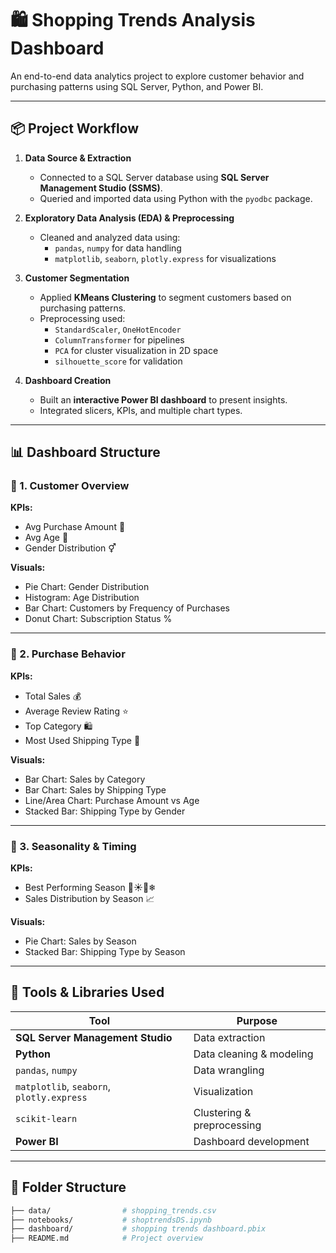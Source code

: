 # 🛍️ Shopping Trends Analysis Dashboard

An end-to-end data analytics project to explore customer behavior and purchasing patterns using SQL Server, Python, and Power BI.

---

## 📦 Project Workflow

1. **Data Source & Extraction**
   - Connected to a SQL Server database using **SQL Server Management Studio (SSMS)**.
   - Queried and imported data using Python with the `pyodbc` package.

2. **Exploratory Data Analysis (EDA) & Preprocessing**
   - Cleaned and analyzed data using:
     - `pandas`, `numpy` for data handling  
     - `matplotlib`, `seaborn`, `plotly.express` for visualizations

3. **Customer Segmentation**
   - Applied **KMeans Clustering** to segment customers based on purchasing patterns.
   - Preprocessing used:
     - `StandardScaler`, `OneHotEncoder`
     - `ColumnTransformer` for pipelines
     - `PCA` for cluster visualization in 2D space
     - `silhouette_score` for validation

4. **Dashboard Creation**
   - Built an **interactive Power BI dashboard** to present insights.
   - Integrated slicers, KPIs, and multiple chart types.

---

## 📊 Dashboard Structure

### 🔹 1. Customer Overview

**KPIs:**
- Avg Purchase Amount 💸  
- Avg Age 🎂  
- Gender Distribution ⚥

**Visuals:**
- Pie Chart: Gender Distribution  
- Histogram: Age Distribution  
- Bar Chart: Customers by Frequency of Purchases  
- Donut Chart: Subscription Status %

---

### 🔹 2. Purchase Behavior

**KPIs:**
- Total Sales 💰  
- Average Review Rating ⭐  
- Top Category 🛍️  
- Most Used Shipping Type 🚚

**Visuals:**
- Bar Chart: Sales by Category  
- Bar Chart: Sales by Shipping Type  
- Line/Area Chart: Purchase Amount vs Age  
- Stacked Bar: Shipping Type by Gender

---

### 🔹 3. Seasonality & Timing

**KPIs:**
- Best Performing Season 🌸☀🍁❄  
- Sales Distribution by Season 📈

**Visuals:**
- Pie Chart: Sales by Season  
- Stacked Bar: Shipping Type by Season

---

## 🧠 Tools & Libraries Used

| Tool | Purpose |
|------|---------|
| **SQL Server Management Studio** | Data extraction |
| **Python** | Data cleaning & modeling |
| `pandas`, `numpy` | Data wrangling |
| `matplotlib`, `seaborn`, `plotly.express` | Visualization |
| `scikit-learn` | Clustering & preprocessing |
| **Power BI** | Dashboard development |

---

## 📁 Folder Structure

```bash
├── data/                # shopping_trends.csv
├── notebooks/           # shoptrendsDS.ipynb
├── dashboard/           # shopping trends dashboard.pbix
├── README.md            # Project overview
